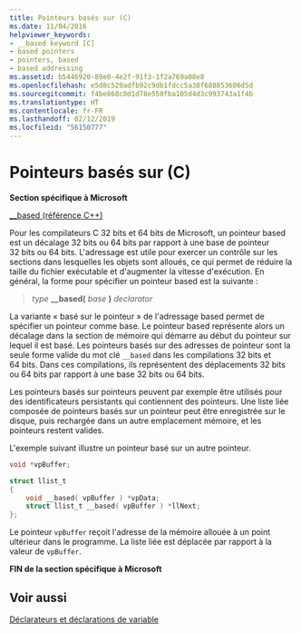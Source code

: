 ```yaml
---
title: Pointeurs basés sur (C)
ms.date: 11/04/2016
helpviewer_keywords:
- __based keyword [C]
- based pointers
- pointers, based
- based addressing
ms.assetid: b5446920-89e0-4e2f-91f3-1f2a769a08e8
ms.openlocfilehash: e5d8c529adfb92c9db1fdcc5a38f688853606d5d
ms.sourcegitcommit: f4be868c0d1d78e550fba105d4d3c993743a1f4b
ms.translationtype: HT
ms.contentlocale: fr-FR
ms.lasthandoff: 02/12/2019
ms.locfileid: "56150777"
---
```

# <a name="based-pointers-c"></a>Pointeurs basés sur (C)

**Section spécifique à Microsoft**

[__based (référence C++)](../cpp/based-pointers-cpp.md)

Pour les compilateurs C 32 bits et 64 bits de Microsoft, un pointeur based est un décalage 32 bits ou 64 bits par rapport à une base de pointeur 32 bits ou 64 bits. L'adressage est utile pour exercer un contrôle sur les sections dans lesquelles les objets sont alloués, ce qui permet de réduire la taille du fichier exécutable et d'augmenter la vitesse d'exécution. En général, la forme pour spécifier un pointeur based est la suivante :

> *type* **__based(** *base* **)** *declarator*

La variante « basé sur le pointeur » de l'adressage based permet de spécifier un pointeur comme base. Le pointeur based représente alors un décalage dans la section de mémoire qui démarre au début du pointeur sur lequel il est basé. Les pointeurs basés sur des adresses de pointeur sont la seule forme valide du mot clé `__based` dans les compilations 32 bits et 64 bits. Dans ces compilations, ils représentent des déplacements 32 bits ou 64 bits par rapport à une base 32 bits ou 64 bits.

Les pointeurs basés sur pointeurs peuvent par exemple être utilisés pour des identificateurs persistants qui contiennent des pointeurs. Une liste liée composée de pointeurs basés sur un pointeur peut être enregistrée sur le disque, puis rechargée dans un autre emplacement mémoire, et les pointeurs restent valides.

L'exemple suivant illustre un pointeur basé sur un autre pointeur.

```C
void *vpBuffer;

struct llist_t
{
    void __based( vpBuffer ) *vpData;
    struct llist_t __based( vpBuffer ) *llNext;
};
```

Le pointeur `vpBuffer` reçoit l'adresse de la mémoire allouée à un point ultérieur dans le programme. La liste liée est déplacée par rapport à la valeur de `vpBuffer`.

**FIN de la section spécifique à Microsoft**

## <a name="see-also"></a>Voir aussi

[Déclarateurs et déclarations de variable](../c-language/declarators-and-variable-declarations.md)
